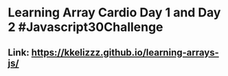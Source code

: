 # Learning Array Cardio Day 1 and Day 2 #Javascript30Challenge

## Link: https://kkelizzz.github.io/learning-arrays-js/
